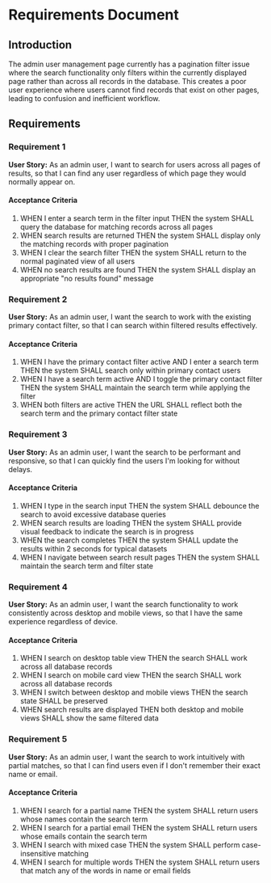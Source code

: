 # Requirements Document

## Introduction

The admin user management page currently has a pagination filter issue where the search functionality only filters within the currently displayed page rather than across all records in the database. This creates a poor user experience where users cannot find records that exist on other pages, leading to confusion and inefficient workflow.

## Requirements

### Requirement 1

**User Story:** As an admin user, I want to search for users across all pages of results, so that I can find any user regardless of which page they would normally appear on.

#### Acceptance Criteria

1. WHEN I enter a search term in the filter input THEN the system SHALL query the database for matching records across all pages
2. WHEN search results are returned THEN the system SHALL display only the matching records with proper pagination
3. WHEN I clear the search filter THEN the system SHALL return to the normal paginated view of all users
4. WHEN no search results are found THEN the system SHALL display an appropriate "no results found" message

### Requirement 2

**User Story:** As an admin user, I want the search to work with the existing primary contact filter, so that I can search within filtered results effectively.

#### Acceptance Criteria

1. WHEN I have the primary contact filter active AND I enter a search term THEN the system SHALL search only within primary contact users
2. WHEN I have a search term active AND I toggle the primary contact filter THEN the system SHALL maintain the search term while applying the filter
3. WHEN both filters are active THEN the URL SHALL reflect both the search term and the primary contact filter state

### Requirement 3

**User Story:** As an admin user, I want the search to be performant and responsive, so that I can quickly find the users I'm looking for without delays.

#### Acceptance Criteria

1. WHEN I type in the search input THEN the system SHALL debounce the search to avoid excessive database queries
2. WHEN search results are loading THEN the system SHALL provide visual feedback to indicate the search is in progress
3. WHEN the search completes THEN the system SHALL update the results within 2 seconds for typical datasets
4. WHEN I navigate between search result pages THEN the system SHALL maintain the search term and filter state

### Requirement 4

**User Story:** As an admin user, I want the search functionality to work consistently across desktop and mobile views, so that I have the same experience regardless of device.

#### Acceptance Criteria

1. WHEN I search on desktop table view THEN the search SHALL work across all database records
2. WHEN I search on mobile card view THEN the search SHALL work across all database records  
3. WHEN I switch between desktop and mobile views THEN the search state SHALL be preserved
4. WHEN search results are displayed THEN both desktop and mobile views SHALL show the same filtered data

### Requirement 5

**User Story:** As an admin user, I want the search to work intuitively with partial matches, so that I can find users even if I don't remember their exact name or email.

#### Acceptance Criteria

1. WHEN I search for a partial name THEN the system SHALL return users whose names contain the search term
2. WHEN I search for a partial email THEN the system SHALL return users whose emails contain the search term
3. WHEN I search with mixed case THEN the system SHALL perform case-insensitive matching
4. WHEN I search for multiple words THEN the system SHALL return users that match any of the words in name or email fields